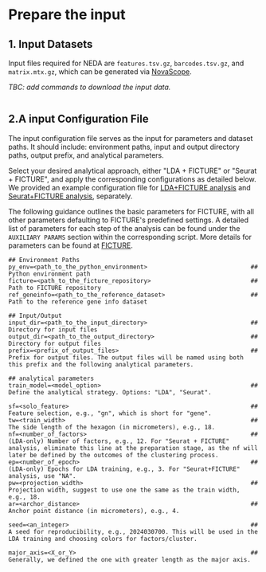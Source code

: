 # Prepare the input

## 1. Input Datasets

Input files required for NEDA are `features.tsv.gz`, `barcodes.tsv.gz`, and `matrix.mtx.gz`, which can be generated via [NovaScope](https://github.com/seqscope/NovaScope/tree/main).

*TBC: add commands to download the input data.*

```

```

## 2.A input Configuration File

The input configuration file serves as the input for parameters and dataset paths. It should include: environment paths, input and output directory paths, output prefix, and analytical parameters.

Select your desired analytical approach, either "LDA + FICTURE" or "Seurat + FICTURE", and apply the corresponding configurations as detailed below. We provided an example configuration file for [LDA+FICTURE analysis](https://github.com/seqscope/NovaScope-exemplary-downstream-analysis/blob/main/input_data_and_params/input_data_and_params_lda.txt) and [Seurat+FICTURE analysis](https://github.com/seqscope/NovaScope-exemplary-downstream-analysis/blob/main/input_data_and_params/input_data_and_params_seurat.txt), separately. 

The following guidance outlines the basic parameters for FICTURE, with all other parameters defaulting to FICTURE's predefined settings. A detailed list of parameters for each step of the analysis can be found under the `AUXILIARY PARAMS` section within the corresponding script. More details for parameters can be found at [FICTURE](https://github.com/seqscope/ficture/tree/protocol).

```
## Environment Paths
py_env=<path_to_the_python_environment>                             ## Python environment path
ficture=<path_to_the_ficture_repository>        				    ## Path to FICTURE repository
ref_geneinfo=<path_to_the_reference_dataset>                        ## Path to the reference gene info dataset

## Input/Output 
input_dir=<path_to_the_input_directory>                             ## Directory for input files
output_dir=<path_to_the_output_directory>                           ## Directory for output files
prefix=<prefix_of_output_files>                                     ## Prefix for output files. The output files will be named using both this prefix and the following analytical parameters.

## analytical parameters
train_model=<model_option>                                          ## Define the analytical strategy. Options: "LDA", "Seurat".

sf=<solo_feature>                                                   ## Feature selection, e.g., "gn", which is short for "gene".
tw=<train_width>                                                    ## The side length of the hexagon (in micrometers), e.g., 18.
nf=<number_of_factors>                                              ## (LDA-only) Number of factors, e.g., 12. For "Seurat + FICTURE" analysis, eliminate this line at the preparation stage, as the nf will later be defined by the outcomes of the clustering process.
ep=<number_of_epoch>                                                ## (LDA-only) Epochs for LDA training, e.g., 3. For "Seurat+FICTURE" analysis, use "NA".
pw=<projection_width>                                               ## Projection width, suggest to use one the same as the train width, e.g., 18.
ar=<archor_distance>                                                ## Anchor point distance (in micrometers), e.g., 4.

seed=<an_integer>                                                   ## A seed for reproducibility, e.g., 2024030700. This will be used in the LDA training and choosing colors for factors/cluster.

major_axis=<X_or_Y>                                                 ## Generally, we defined the one with greater length as the major axis.
```

